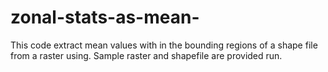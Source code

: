 # zonal-stats-as-mean-
This code extract mean values with in the bounding regions of a shape file from a raster using. Sample raster and shapefile are provided run.
